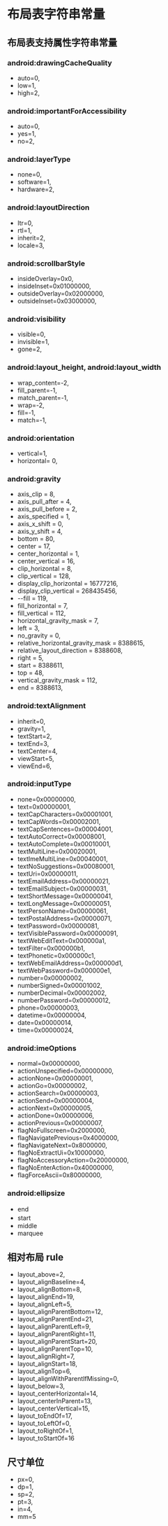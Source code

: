 # 布局表字符串常量
## 布局表支持属性字符串常量
### android:drawingCacheQuality
* auto=0,
* low=1,
* high=2,
### android:importantForAccessibility
* auto=0,
* yes=1,
* no=2,
### android:layerType
* none=0,
* software=1,
* hardware=2,
### android:layoutDirection
* ltr=0,
* rtl=1,
* inherit=2,
* locale=3,
### android:scrollbarStyle
* insideOverlay=0x0,
* insideInset=0x01000000,
* outsideOverlay=0x02000000,
* outsideInset=0x03000000,
### android:visibility
* visible=0,
* invisible=1,
* gone=2,
### android:layout_height, android:layout_width
* wrap_content=-2,
* fill_parent=-1,
* match_parent=-1,
* wrap=-2,
* fill=-1,
* match=-1,
### android:orientation
* vertical=1,
* horizontal= 0,
### android:gravity
* axis_clip = 8,
* axis_pull_after = 4,
* axis_pull_before = 2,
* axis_specified = 1,
* axis_x_shift = 0,
* axis_y_shift = 4,
* bottom = 80,
* center = 17,
* center_horizontal = 1,
* center_vertical = 16,
* clip_horizontal = 8,
* clip_vertical = 128,
* display_clip_horizontal = 16777216,
* display_clip_vertical = 268435456,
* --fill = 119,
* fill_horizontal = 7,
* fill_vertical = 112,
* horizontal_gravity_mask = 7,
* left = 3,
* no_gravity = 0,
* relative_horizontal_gravity_mask = 8388615,
* relative_layout_direction = 8388608,
* right = 5,
* start = 8388611,
* top = 48,
* vertical_gravity_mask = 112,
* end = 8388613,
### android:textAlignment
* inherit=0,
* gravity=1,
* textStart=2,
* textEnd=3,
* textCenter=4,
* viewStart=5,
* viewEnd=6,
### android:inputType
* none=0x00000000,
* text=0x00000001,
* textCapCharacters=0x00001001,
* textCapWords=0x00002001,
* textCapSentences=0x00004001,
* textAutoCorrect=0x00008001,
* textAutoComplete=0x00010001,
* textMultiLine=0x00020001,
* textImeMultiLine=0x00040001,
* textNoSuggestions=0x00080001,
* textUri=0x00000011,
* textEmailAddress=0x00000021,
* textEmailSubject=0x00000031,
* textShortMessage=0x00000041,
* textLongMessage=0x00000051,
* textPersonName=0x00000061,
* textPostalAddress=0x00000071,
* textPassword=0x00000081,
* textVisiblePassword=0x00000091,
* textWebEditText=0x000000a1,
* textFilter=0x000000b1,
* textPhonetic=0x000000c1,
* textWebEmailAddress=0x000000d1,
* textWebPassword=0x000000e1,
* number=0x00000002,
* numberSigned=0x00001002,
* numberDecimal=0x00002002,
* numberPassword=0x00000012,
* phone=0x00000003,
* datetime=0x00000004,
* date=0x00000014,
* time=0x00000024,
### android:imeOptions
* normal=0x00000000,
* actionUnspecified=0x00000000,
* actionNone=0x00000001,
* actionGo=0x00000002,
* actionSearch=0x00000003,
* actionSend=0x00000004,
* actionNext=0x00000005,
* actionDone=0x00000006,
* actionPrevious=0x00000007,
* flagNoFullscreen=0x2000000,
* flagNavigatePrevious=0x4000000,
* flagNavigateNext=0x8000000,
* flagNoExtractUi=0x10000000,
* flagNoAccessoryAction=0x20000000,
* flagNoEnterAction=0x40000000,
* flagForceAscii=0x80000000,
### android:ellipsize
* end　　
* start 　　
* middle
* marquee

## 相对布局 rule
* layout_above=2,
* layout_alignBaseline=4,
* layout_alignBottom=8,
* layout_alignEnd=19,
* layout_alignLeft=5,
* layout_alignParentBottom=12,
* layout_alignParentEnd=21,
* layout_alignParentLeft=9,
* layout_alignParentRight=11,
* layout_alignParentStart=20,
* layout_alignParentTop=10,
* layout_alignRight=7,
* layout_alignStart=18,
* layout_alignTop=6,
* layout_alignWithParentIfMissing=0,
* layout_below=3,
* layout_centerHorizontal=14,
* layout_centerInParent=13,
* layout_centerVertical=15,
* layout_toEndOf=17,
* layout_toLeftOf=0,
* layout_toRightOf=1,
* layout_toStartOf=16



## 尺寸单位
* px=0,
* dp=1,
* sp=2,
* pt=3,
* in=4,
* mm=5

